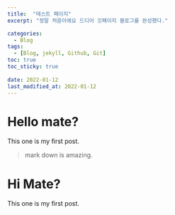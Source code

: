 ```yaml
---
title:  "테스트 페이지"
excerpt: "정말 처음이에요 드디어 깃페이지 블로그를 완성했다."

categories:
  - Blog
tags:
  - [Blog, jekyll, Github, Git]
toc: true
toc_sticky: true
 
date: 2022-01-12
last_modified_at: 2022-01-12
---
```


 # Hello mate?
 This one is my first post.
> mark down is amazing.


 # Hi Mate?
 This one is my first post.